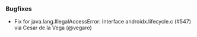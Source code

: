 ### Bugfixes
* Fix for java.lang.IllegalAccessError: Interface androidx.lifecycle.c  (#547) via Cesar de la Vega (@vegaro)
